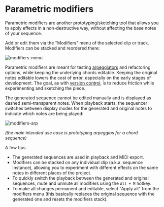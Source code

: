 # Parametric modifiers

Parametric modifiers are another prototyping/sketching tool that allows you to apply effects in a non-destructive way, without affecting the base notes of your sequence.

Add or edit them via the "Modifiers" menu of the selected clip or track. Modifiers can be stacked and reordered there:

![modifiers-menu]

Parametric modifiers are meant for testing [arpeggiators](refactoring.md#arpeggiators) and refactoring options, while keeping the underlying chords editable. Keeping the original notes editable lowers the cost of error, especially on the early stages of development. The goal, as with [version control](getting-started.md#version-control), is to reduce friction while experimenting and sketching the piece.

The generated sequence cannot be edited manually and is displayed as dashed semi-transparent notes. When playback starts, the sequencer switches between display modes for the generated and original notes to indicate which notes are being played:

![modifiers-arp]

*(the main intended use case is prototyping arpeggios for a chord sequence)*

A few tips:
 * The generated sequences are used in playback and MIDI export.
 * Modifiers can be stacked on any individual clip (a.k.a. sequence instance), allowing you to experiment with different effects on the same notes in different places of the project.
 * To quickly switch the playback between the generated and original sequences, mute and unmute all modifiers using the `Alt + M` hotkey.
 * To make all changes permanent and editable, select "Apply all" from the modifiers menu (this basically replaces the original sequence with the generated one and resets the modifiers stack).


[modifiers-menu]: images/modifiers-menu.png "Parametric modifiers menu"
[modifiers-arp]: images/modifiers-arp.png "Arpeggiator applied as a non-destructive modifier"
